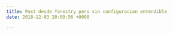 ```yaml
---
title: Post desde forestry pero sin configuracion entendible
date: 2018-12-03 20:09:56 +0000

---
```

